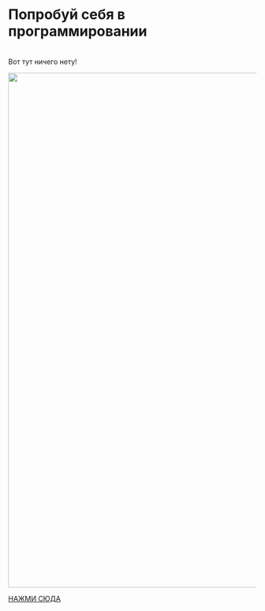 <https>
<h1 class="article__title" itemprop="headline">Попробуй себя в программировании</h1>
<br>
Вот тут ничего нету!
<p><img src="https://sun9-77.userapi.com/impg/aj_DVY6lByhgOPwXMuVrIXVNb0BiJNgEXDI6_g/xe-JNu6oGSM.jpg" height="1042" width="1280"></p>
<a href="https://vk.com/kostya_hy">НАЖМИ СЮДА</a>
</https>
